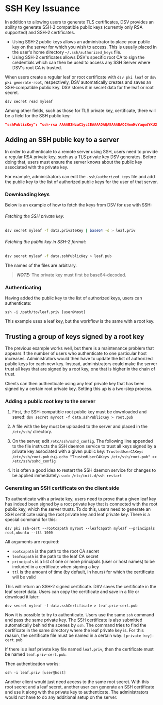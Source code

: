 [title]: # (SSH Keys and Certificates)
[tags]: # (DevOps Secrets Vault,DSV,)
[priority]: # (6710)

# SSH Key Issuance

In addition to allowing users to generate TLS certificates, DSV provides an ability to generate SSH-2 compatible public keys (currently only RSA supported) and SSH-2 certificates.
* Using SSH-2 public keys allows an administrator to place your public key on the server for which you wish to access.  This is usually placed in the user's home directory `~/.ssh/authorized_keys` file.
* Using SSH-2 certificates allows DSV's specific root CA to sign the credentials which can then be used to access any SSH Server where DSV's root CA is trusted.

When users create a regular leaf or root certificate with `dsv pki leaf` or `dsv pki generate-root`, respectively, DSV
automatically creates and saves an SSH-compatible public key. DSV stores it in secret data for the leaf or root secret.

`dsv secret read myleaf`

Among other fields, such as those for TLS private key, certificate, there will be a field for the SSH public key:
 ```json
 "sshPublicKey": "ssh-rsa AAAAB3NzaC1yc2EAAAADAQABAAABAQC4nmHvYaqodYKU2..."
```

## Adding an SSH public key to a server
In order to authenticate to a remote server using SSH, users need to provide a regular RSA private key, such as a TLS private key DSV generates. Before doing that, users must ensure the server knows about the public key associated with the private key.

For example, administrators can edit the `.ssh/authorized_keys` file and add the public key to the list of authorized public keys for the user of that server.

### Downloading keys
Below is an example of how to fetch the keys from DSV for use with SSH:

###### Fetching the SSH private key:
```bash
dsv secret myleaf -f data.privateKey | base64 -d > leaf.priv
```
###### Fetching the public key in SSH-2 format:
```bash
dsv secret myleaf -f data.sshPublicKey > leaf.pub
```

The names of the files are arbitrary.
> **_NOTE:_** The private key must first be base64-decoded.

### Authenticating
Having added the public key to the list of authorized keys, users can authenticate:

`ssh -i /path/to/leaf.priv [user@host]`

This example uses a leaf key, but the workflow is the same with a root key.

## Trusting a group of keys signed by a root key
The previous example works well, but there is a maintenance problem that appears if the number of users who authenticate to one particular host increases. Administrators would then have to update the list of authorized public keys for each new key. Instead, administrators could make the server trust all keys that are signed by a root key, one that is higher in the chain of trust.

Clients can then authenticate using any leaf private key that has been signed by a certain root private key. Setting this up is a two-step process.

### Adding a public root key to the server
1. First, the SSH-compatible root public key must be downloaded and saved:
`dsv secret myroot -f data.sshPublicKey > root.pub`

2. A file with the key must be uploaded to the server and placed in the `/etc/ssh/` directory.

3. On the server, edit `/etc/ssh/sshd_config`. The following line appended to the file instructs the SSH daemon service to trust all keys signed by a private key associated with a given public key: `TrustedUserCAKeys /etc/ssh/root.pub`
e.g. `echo "TrustedUserCAKeys /etc/ssh/root.pub" >> /etc/ssh/sshd_config`

4. It is often a good idea to restart the SSH daemon service for changes to be applied immediately:
`sudo /etc/init.d/ssh restart`

### Generating an SSH certificate on the client side
To authenticate with a private key, users need to prove that a given leaf key has indeed been signed by a root private key that is connected with the root public key, which the server trusts. To do this, users need to generate an SSH certificate using the root private key and leaf private key. There is a special command for this:

`dsv pki ssh-cert --rootcapath myroot --leafcapath myleaf --principals root,ubuntu --ttl 1000`

All arguments are required:
- `rootcapath` is the path to the root CA secret
- `leafcapath` is the path to the leaf CA secret
- `principals` is a list of one or more principals (user or host names) to be included in a certificate when signing a key
- `ttl` is the amount of time (by default, in hours) for which the certificate will be valid

This will return an SSH-2 signed certificate. DSV saves the certificate in the leaf secret data. Users can copy the certificate and save in a file or download it later:

`dsv secret myleaf -f data.sshCertificate > leaf.priv-cert.pub`

Now it is possible to try to authenticate. Users use the same `ssh` command and pass the same private key. The SSH certificate is also submitted automatically behind the scenes by `ssh`. The command tries to find the certificate in the same directory where the leaf private key is. For this reason, the certificate file must be named in a certain way:
`[private key]-cert.pub`

If there is a leaf private key file named `leaf.priv`, then the certificate must be named `leaf.priv-cert.pub`.

Then authentication works:

`ssh -i leaf.priv [user@host]`

Another client would just need access to the same root secret. With this root secret and a leaf secret, another user can generate an SSH certificate and use it along with the private key to authenticate. The administrators would not have to do any additional setup on the server.
